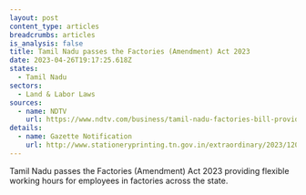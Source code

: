```yaml
---
layout: post
content_type: articles
breadcrumbs: articles
is_analysis: false
title: Tamil Nadu passes the Factories (Amendment) Act 2023
date: 2023-04-26T19:17:25.618Z
states:
  - Tamil Nadu
sectors:
  - Land & Labor Laws
sources:
  - name: NDTV
    url: https://www.ndtv.com/business/tamil-nadu-factories-bill-providing-flexible-working-hours-passed-amid-protests-39682
details:
  - name: Gazette Notification
    url: http://www.stationeryprinting.tn.gov.in/extraordinary/2023/120_Ex_IV_1_E_2023.pdf
---
```

Tamil Nadu passes the Factories (Amendment) Act 2023 providing flexible working hours for employees in factories across the state.